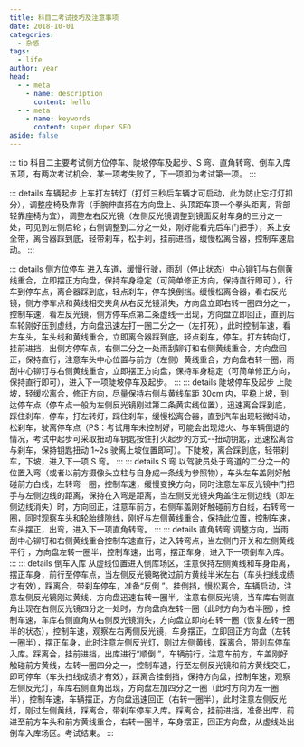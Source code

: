 ```yaml
---
title: 科目二考试技巧及注意事项
date: 2018-10-01
categories:
  - 杂感
tags:
  - life
author: year
head:
  - - meta
    - name: description
      content: hello
  - - meta
    - name: keywords
      content: super duper SEO
aside: false
---
```


::: tip
科目二主要考试侧方位停车、陡坡停车及起步、S 弯、直角转弯、倒车入库五项，有两次考试机会，某一项考失败了，下一项即为考试第一项。
:::

::: details 车辆起步
上车打左转灯（打灯三秒后车辆才可启动，此为防止忘打灯扣分），调整座椅及靠背（手腕伸直搭在方向盘上、头顶距车顶一个拳头距离，背部轻靠座椅为宜），调整左右反光镜（左侧反光镜调整到镜面反射车身的三分之一处，可见到左侧后轮；右侧调整到二分之一处，刚好能看完后车门把手），系上安全带，离合器踩到底，轻带刹车，松手刹，挂前进挡，缓慢松离合器，控制车速启动。
:::

::: details 侧方位停车
进入车道，缓慢行驶，雨刮（停止状态）中心铆钉与右侧黄线重合，立即摆正方向盘，保持车身稳定（可简单修正方向，保持直行即可 ），行车到停车点，离合器踩到底，轻点刹车，停车换倒挡。缓慢松离合器，看右反光镜，侧方停车点和黄线相交夹角从右反光镜消失，方向盘立即右转一圈四分之一，控制车速，看左反光镜，侧方停车点第二条虚线一出现，方向盘立即回正，直到后车轮刚好压到虚线，方向盘迅速左打一圈二分之一（左打死），此时控制车速，看左车头，车头线和黄线重合，立即离合器踩到底，轻点刹车，停车。打左转向灯，挂前进挡，出侧方停车点，右侧二分之一处雨刮铆钉和右侧黄线重合，方向盘回正，保持直行，注意车头中心位置与前方（左侧）黄线重合，方向盘右转一圈，雨刮中心铆钉与右侧黄线重合，立即摆正方向盘，保持车身稳定（可简单修正方向，保持直行即可），进入下一项陡坡停车及起步。
:::
::: details 陡坡停车及起步
上陡坡，轻缓松离合，修正方向，尽量保持右侧与黄线车距 30cm 内，平稳上坡，到达停车点（停车点一般为左侧反光镜刚过第二条黄实线位置），迅速离合踩到底，踩住刹车，停车，打左转灯，踩住刹车，缓慢松离合器，直到汽车出现轻微抖动，松刹车，驶离停车点（PS：考试用车未控制好，可能会出现熄火、与车辆倒退的情况，考试中起步可采取扭动车钥匙按住打火起步的方式--扭动钥匙，迅速松离合与刹车，保持钥匙扭动 1~2s 驶离上坡位置即可）。下陡坡，离合踩到底，轻带刹车，下坡，进入下一项 S 弯。
:::
::: details S 弯
以驾驶员处于弯道的二分之一的位置入弯（或者以前方摄像头立柱与自身成一条线为参照物），车头左车盖刚好触碰前方白线，左转弯一圈，控制车速，缓慢变换方向，同时注意左车反光镜中门把手与左侧边线的距离，保持在入弯是距离，当左侧反光镜夹角盖住左侧边线（即左侧边线消失）时，方向回正，注意车前方，右侧车盖刚好触碰前方白线，右转弯一圈，同时观察车头和轮胎缝隙线，刚好与左侧黄线重合，保持此位置，控制车速，车头摆正，出弯，进入下一项直角转弯。
:::
::: details 直角转弯
调整方向，当雨刮中心铆钉和右侧黄线重合控制车速直行，进入转弯点，当左侧门开关和左侧黄线平行 ，方向盘左转一圈半，控制车速，出弯，摆正车身，进入下一项倒车入库。
:::
::: details 倒车入库
从虚线位置进入倒库场区，注意保持左侧黄线和车身距离，摆正车身，前行至停车点，当左侧反光镜略微过前方黄线半米左右（车头扫线成绩才有效），踩离合，带刹车停车，准备“反倒 ”。挂倒挡，慢松离合，车辆启动，注意左侧反光镜刚过黄线，方向盘迅速右转一圈半，注意右侧反光镜，当车库右侧直角出现在右侧反光镜四分之一处时，方向盘向左转一圈（此时方向为右半圈），控制车速，车库右侧直角从右侧反光镜消失，方向盘立即向右转一圈（恢复左转一圈半的状态），控制车速，观察左右两侧反光镜，车身摆正，立即回正方向盘（左转一圈半），摆正车身，此时注意左侧反光灯，刚过左侧黄线，踩离合，带刹车停车入库。踩离合，挂前进挡，出库进行“顺倒 ”，车辆前行，注意车前方，车盖刚好触碰前方黄线，左转一圈四分之一，控制车速，行至左侧反光镜和前方黄线交汇，即可停车（车头扫线成绩才有效），踩离合挂倒挡，保持方向盘，控制车速，观察左侧反光灯，车库右侧直角出现，方向盘左加四分之一圈（此时方向为左一圈半），控制车速，车辆摆正，方向盘迅速回正（右转一圈半），此时注意左侧反光灯，刚过左侧黄线，踩离合，带刹车停车入库。踩离合，挂前进挡，准备出库，前进至前方车头和前方黄线重合，右转一圈半，车身摆正，回正方向盘，从虚线处出倒车入库场区。考试结束。
:::